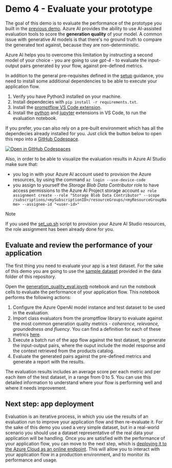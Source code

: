 # Demo 4 - Evaluate your prototype 

The goal of this demo is to evaluate the performance of the prototype you built in the [previous demo](./demo3_add_your_own_data.md). Azure AI provides the ability to use AI-assisted evaluation tools to score the **generation quality** of your model. A common issue with generative AI models is that there's no ground truth to compare the generated text against, because they are non-deterministic. 

Azure AI helps you to overcome this limitation by instructing a second model of your choice - you are going to use *gpt-4* - to evaluate the input-output pairs generated by your flow, against pre-defined metrics.

In addition to the general pre-requisites defined in the [setup](./set_up.md) guidance, you need to install some additional dependencies to be able to execute your application flow.

1. Verify you have Python3 installed on your machine.
2. Install dependecies with `pip install -r requirements.txt`.
3. Install the [promptflow VS Code extension](https://marketplace.visualstudio.com/items?itemName=prompt-flow.prompt-flow).
4. Install the [python](https://marketplace.visualstudio.com/items?itemName=ms-python.python) and [jupyter](https://marketplace.visualstudio.com/items?itemName=ms-toolsai.jupyter) extensions in VS Code, to run the evaluation notebook.

If you prefer, you can also rely on a pre-built environment which has all the dependecies already installed for you. Just click the button below to open this repo into a [GitHub Codespace](https://github.com/codespaces).

 [![Open in GitHub Codespaces](https://img.shields.io/static/v1?style=for-the-badge&label=GitHub+Codespaces&message=Open&color=brightgreen&logo=github)](https://github.com/codespaces/new?hide_repo_select=true&machine=basicLinux32gb&repo=826281335&ref=main&devcontainer_path=.devcontainer%2Fdevcontainer.json&geo=UsEast)

Also, in order to be able to visualize the evaluation results in Azure AI Studio make sure that:
 - you log in with your Azure AI account used to provision the Azure resources, by using the command `az login --use-device-code`
 - you assign to yourself the *Storage Blob Data Contributor* role to have access permissions to the Azure AI Project storage account `az role assignment create --role "Storage Blob Data Contributor" --scope /subscriptions/<mySubscriptionID>/resourceGroups/<myResourceGroupName> --assignee-id "<user-id>" ` 

 >[!NOTE]
 >If you used the [set_up.sh](./set_up.sh) script to provision your Azure AI Studio resources, the role assignment has been already done for you. 

## Evaluate and review the performance of your application

The first thing you need to evaluate your app is a test dataset. For the sake of this demo you are going to use the [sample dataset](./data/test_dataset.jsonl) provided in the data folder of this repository. 

Open the [generation_quality_eval.ipynb](./web_designer_app/generation_quality_eval.ipynb) notebook and run the notebook cells to evaluate the performance of your application flow. This notebook performs the following actions:
1. Configure the Azure OpenAI model instance and test dataset to be used in the evaluation.
1. Import class evaluators from the promptflow library to evaluate against the most common generation quality metrics - *coherence, relevance, groundedness and fluency*. You can find a definition for each of these metrics [here](https://learn.microsoft.com/azure/ai-studio/concepts/evaluation-metrics-built-in?WT.mc_id=academic-145965-cacaste&tabs=warning#generation-quality-metrics).
1. Execute a batch run of the app flow against the test dataset, to generate the input-output pairs, where the ouput include the model response and the context retrieved from the products catalog.
1. Evaluate the generated pairs against the pre-defined metrics and generate a report with the results.

The evaluation results includes an average score per each metric and per each item of the test dataset, in a range from 0 to 5. You can use this detailed information to understand where your flow is performing well and where it needs improvement.

## Next step: app deployment

Evaluation is an iterative process, in which you use the results of an evaluation run to improve your application flow and then re-evaluate it. For the sake of this demo you used a very simple dataset, but in a real-world scenario you should use a dataset representative of the real data your application will be handling.
Once you are satisfied with the performance of your application flow, you can move to the next step, which is [deploying it to the Azure Cloud as an online endpoint](https://learn.microsoft.com/azure/machine-learning/prompt-flow/how-to-deploy-for-real-time-inference?WT.mc_id=academic-145965-cacaste). This will allow you to interact with your application flow in a production environment, and to monitor its performance and usage.
